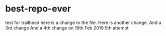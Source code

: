 # best-repo-ever
test for trailhead
here is a change to the file.
Here is another change.
And a 3rd change
And a 4th change on 19th Feb 2019
5th attempt